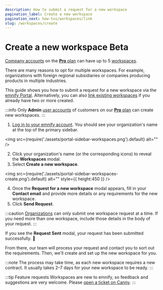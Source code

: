 ```yaml
---
description: How to submit a request for a new workspace
pagination_label: Create a new workspace
pagination_next: how-tos/workspaces/link
slug: /workspaces/create
---
```


# Create a new workspace <span className="theme-doc-version-badge badge badge--primary beta">Beta</span>

[Company accounts](/glossary#company-account) on the [**Pro** plan](https://portal.emnify.com/organisation-settings/subscription#plans) can have up to 5 [workspaces](/glossary#workspace).

There are many reasons to opt for multiple workspaces.
For example, organizations with foreign regional subsidiaries or companies producing products in multiple industries.

This guide shows you how to submit a request for a new workspace via the [emnify Portal](https://portal.emnify.com/).
Alternatively, you can also [link existing workspaces](/workspaces/link) if you already have two or more created.

:::info
Only **Admin** [user accounts](/glossary#user-account) of customers on our [**Pro** plan](https://portal.emnify.com/organisation-settings/subscription#plans) can create new workspaces.
:::

1. [Log in to your emnify account](https://portal.emnify.com/sign).
You should see your organization's name at the top of the primary sidebar.

<img
  src={require('./assets/portal-sidebar-workspaces.png').default}
  alt=""
/>

2. Click your organization's name (or the corresponding icons) to reveal the **Workspaces** modal.
3. Select **Create a new workspace**.

<img
  src={require('./assets/portal-sidebar-workspaces-create.png').default}
  alt=""
  style={{ height:450 }}
/>

4. Once the **Request for a new workspace** modal appears, fill in your **Contact email** and provide more details or any requirements for the new workspace.
5. Click **Send Request**.

:::caution
[Organizations](/glossary#organization) can only submit one workspace request at a time.
If you need more than one workspace, include those details in the body of your request.
:::

If you see the **Request Sent** modal, your request has been submitted successfully. 🎉

From there, our team will process your request and contact you to sort out the requirements.
Then, we'll create and set up the new workspace for you.

:::note
The process may take time, as each new workspace requires a new contract.
It usually takes 2–7 days for your new workspace to be ready.
:::

:::tip Feature requests
Workspaces are new to emnify, so feedback and suggestions are very welcome.
Please [open a ticket on Canny](https://emnify.canny.io/).
:::

